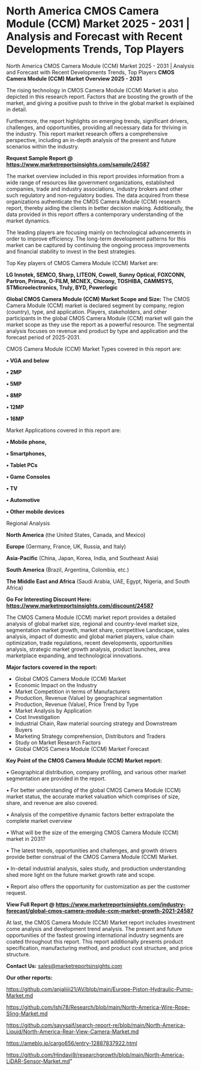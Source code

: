 # North America CMOS Camera Module (CCM) Market 2025 - 2031 | Analysis and Forecast with Recent Developments Trends, Top Players
North America CMOS Camera Module (CCM) Market 2025 - 2031 | Analysis and Forecast with Recent Developments Trends, Top Players
<Strong> CMOS Camera Module (CCM) Market Overview 2025 - 2031</strong>

The rising technology in CMOS Camera Module (CCM) Market is also depicted in this research report. Factors that are boosting the growth of the market, and giving a positive push to thrive in the global market is explained in detail.

Furthermore, the report highlights on emerging trends, significant drivers, challenges, and opportunities, providing all necessary data for thriving in the industry. This report market research offers a comprehensive perspective, including an in-depth analysis of the present and future scenarios within the industry.

<strong>Request Sample Report @ <a href=https://www.marketreportsinsights.com/sample/24587>https://www.marketreportsinsights.com/sample/24587</a></strong>

The market overview included in this report provides information from a wide range of resources like government organizations, established companies, trade and industry associations, industry brokers and other such regulatory and non-regulatory bodies. The data acquired from these organizations authenticate the CMOS Camera Module (CCM) research report, thereby aiding the clients in better decision making. Additionally, the data provided in this report offers a contemporary understanding of the market dynamics.

The leading players are focusing mainly on technological advancements in order to improve efficiency. The long-term development patterns for this market can be captured by continuing the ongoing process improvements and financial stability to invest in the best strategies.

Top Key players of CMOS Camera Module (CCM) Market are:

<strong>LG Innotek, SEMCO, Sharp, LITEON, Cowell, Sunny Optical, FOXCONN, Partron, Primax, O-FILM, MCNEX, Chicony, TOSHIBA, CAMMSYS, STMicroelectronics, Truly, BYD, Powerlogic</strong>

<strong><b>Global CMOS Camera Module (CCM) Market Scope and Size:</b></strong>
The CMOS Camera Module (CCM) market is declared segment by company, region (country), type, and application. Players, stakeholders, and other participants in the global CMOS Camera Module (CCM) market will gain the market scope as they use the report as a powerful resource. The segmental analysis focuses on revenue and product by type and application and the forecast period of 2025-2031.

CMOS Camera Module (CCM) Market Types covered in this report are:

<strong>• VGA and below

• 2MP

• 5MP

• 8MP

• 12MP

• 16MP</strong>

Market Applications covered in this report are:

<strong>• Mobile phone,

• Smartphones,

• Tablet PCs

• Game Consoles

• TV

• Automotive

• Other mobile devices</strong> 

Regional Analysis

<strong>North America</strong> (the United States, Canada, and Mexico)

<strong>Europe</strong> (Germany, France, UK, Russia, and Italy)

<strong>Asia-Pacific</strong> (China, Japan, Korea, India, and Southeast Asia)

<strong>South America</strong> (Brazil, Argentina, Colombia, etc.)

<strong>The Middle East and Africa</strong> (Saudi Arabia, UAE, Egypt, Nigeria, and South Africa)

<strong>Go For Interesting Discount Here: <a href=https://www.marketreportsinsights.com/discount/24587>https://www.marketreportsinsights.com/discount/24587</a></strong>

The CMOS Camera Module (CCM) market report provides a detailed analysis of global market size, regional and country-level market size, segmentation market growth, market share, competitive Landscape, sales analysis, impact of domestic and global market players, value chain optimization, trade regulations, recent developments, opportunities analysis, strategic market growth analysis, product launches, area marketplace expanding, and technological innovations.

<strong><b>Major factors covered in the report:</b></strong>
<ul>
  <li>Global CMOS Camera Module (CCM) Market </li>
  <li>Economic Impact on the Industry</li>
  <li>Market Competition in terms of Manufacturers</li>
  <li>Production, Revenue (Value) by geographical segmentation</li>
  <li>Production, Revenue (Value), Price Trend by Type</li>
  <li>Market Analysis by Application</li>
  <li>Cost Investigation</li>
  <li>Industrial Chain, Raw material sourcing strategy and Downstream Buyers</li>
  <li>Marketing Strategy comprehension, Distributors and Traders</li>
  <li>Study on Market Research Factors</li>
  <li>Global CMOS Camera Module (CCM) Market Forecast</li>
</ul>

<strong><b>Key Point of the CMOS Camera Module (CCM) Market report:</b></strong>

• Geographical distribution, company profiling, and various other market segmentation are provided in the report.

• For better understanding of the global CMOS Camera Module (CCM) market status, the accurate market valuation which comprises of size, share, and revenue are also covered.

• Analysis of the competitive dynamic factors better extrapolate the complete market overview

• What will be the size of the emerging CMOS Camera Module (CCM) market in 2031?

• The latest trends, opportunities and challenges, and growth drivers provide better construal of the CMOS Camera Module (CCM) Market.

• In-detail industrial analysis, sales study, and production understanding shed more light on the future market growth rate and scope.

• Report also offers the opportunity for customization as per the customer request.

<strong><b>View Full Report @ <a href=https://www.marketreportsinsights.com/industry-forecast/global-cmos-camera-module-ccm-market-growth-2021-24587>https://www.marketreportsinsights.com/industry-forecast/global-cmos-camera-module-ccm-market-growth-2021-24587</a></b></strong>


At last, the CMOS Camera Module (CCM) Market report includes investment come analysis and development trend analysis. The present and future opportunities of the fastest growing international industry segments are coated throughout this report. This report additionally presents product specification, manufacturing method, and product cost structure, and price structure.

<strong>Contact Us:</strong>
sales@marketreportsinsights.com

<strong>Our other reports:</strong>

<a href=https://github.com/anjaliiii21/AV/blob/main/Europe-Piston-Hydraulic-Pump-Market.md>https://github.com/anjaliiii21/AV/blob/main/Europe-Piston-Hydraulic-Pump-Market.md</a>

<a href=https://github.com/Ishi78/Research/blob/main/North-America-Wire-Rope-Sling-Market.md>https://github.com/Ishi78/Research/blob/main/North-America-Wire-Rope-Sling-Market.md</a>

<a href=https://github.com/sayysaif/search-report-re/blob/main/North-America-Liquid/North-America-Rear-View-Camera-Market.md>https://github.com/sayysaif/search-report-re/blob/main/North-America-Liquid/North-America-Rear-View-Camera-Market.md</a>

<a href=https://ameblo.jp/cargo656/entry-12887837922.html>https://ameblo.jp/cargo656/entry-12887837922.html</a>

<a href=https://github.com/Hindavi9/researchgrowth/blob/main/North-America-LiDAR-Sensor-Market.md>https://github.com/Hindavi9/researchgrowth/blob/main/North-America-LiDAR-Sensor-Market.md</a>"
